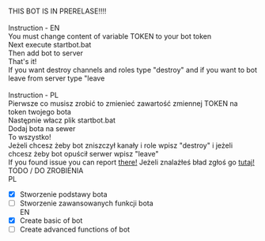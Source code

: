 <BR>THIS BOT IS IN PRERELASE!!!!
<BR>
<BR>Instruction - EN
<BR>You must change content of variable TOKEN to your bot token
<BR>Next execute startbot.bat
<BR>Then add bot to server
<BR>That's it!
<BR>If you want destroy channels and roles type "destroy" and if you want to bot leave from server type "leave
<BR>
<BR>Instruction - PL
<BR>Pierwsze co musisz zrobić to zmienieć zawartość zmiennej TOKEN na token twojego bota
<BR>Następnie włacz plik startbot.bat
<BR>Dodaj bota na sewer
<BR>To wszystko!
<BR>Jeżeli chcesz żeby bot zniszczył kanały i role wpisz "destroy" i jeżeli chcesz żeby bot opuścił serwer wpisz "leave"
<BR>
If you found issue you can report [there!](https://github.com/CodedBugexe/destroy-bot/issues)
Jeżeli znalażłeś bład zgłoś go [tutaj!](https://github.com/CodedBugexe/destroy-bot/issues)
<BR>
TODO / DO ZROBIENIA
<BR>PL
- [x] Stworzenie podstawy bota
- [ ] Stworzenie zawansowanych funkcji bota
<BR>EN
- [x] Create basic of bot
- [ ] Create advanced functions of bot
